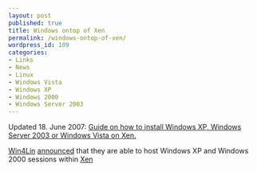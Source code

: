 ```yaml
---
layout: post
published: true
title: Windows ontop of Xen
permalink: /windows-ontop-of-xen/
wordpress_id: 109
categories:
- Links
- News
- Linux
- Windows Vista
- Windows XP
- Windows 2000
- Windows Server 2003
---
```

Updated 18. June 2007: <a href="/howto-install-windows-xp-vista-on-xen/">Guide on how to install Windows XP, Windows Server 2003 or Windows Vista on Xen.</a>

<a href="http://vbridges.com/home.php/">Win4Lin</a> <a href="http://vbridges.com/home.php/">announced</a> that they are able to host Windows XP and Windows 2000 sessions within <a href="http://www.citrix.com/products/xenserver/overview.html">Xen</a>
